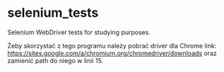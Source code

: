 # selenium_tests
Selenium WebDriver tests for studying purposes.

Żeby skorzystać z tego programu należy pobrać driver dla Chrome 
link: https://sites.google.com/a/chromium.org/chromedriver/downloads oraz zamienić path do niego w linii 15.
